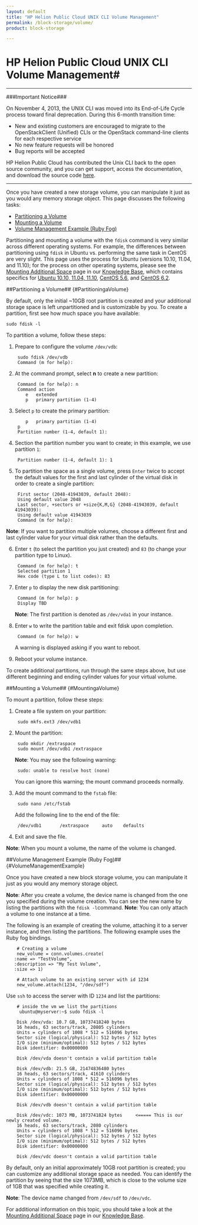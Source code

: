 ```yaml
---
layout: default
title: "HP Helion Public Cloud UNIX CLI Volume Management"
permalink: /block-storage/volume/
product: block-storage

---
```

# HP Helion Public Cloud UNIX CLI Volume Management#

___________________

###Important Notice###

On November 4, 2013, the UNIX CLI was moved into its End-of-Life Cycle process toward final deprecation. During this 6-month transition time:

* New and existing customers are encouraged to migrate to the OpenStackClient (Unified) CLIs or the OpenStack command-line clients for each respective service
* No new feature requests will be honored
* Bug reports will be accepted

HP Helion Public Cloud has contributed the Unix CLI back to the open source community, and you can get support, access the documentation, and download the source code [here](https://github.com/hpcloud/unix_cli).

_________________________________________

Once you have created a new storage volume, you can manipulate it just as you would any memory storage object.  This page discusses the following tasks:

* [Partitioning a Volume](#PartitioningaVolume)
* [Mounting a Volume](#MountingaVolume)
* [Volume Management Example (Ruby Fog)](#VolumeManagementExample)

<!-- what other options are there? backing up volumes, maybe? what else? -->

Partitioning and mounting a volume with the `fdisk` command is very similar across different operating systems.  For example, the differences between partitioning using `fdisk` in Ubuntu vs. performing the same task in CentOS are very slight.  This page uses the process for Ubuntu (versions 10.10, 11.04, and 11.10); for the process on other operating systems, please see the [Mounting Additional Space](https://community.hpcloud.com/article/mounting-additional-space) page in our [Knowledge Base](https://community.hpcloud.com/knowledge-base), which contains specifics for [Ubuntu 10.10, 11.04, 11.10](https://community.hpcloud.com/article/mounting-additional-space#Ubuntu), [CentOS 5.6](https://community.hpcloud.com/article/mounting-additional-space#CentOS5.6), and [CentOS 6.2](https://community.hpcloud.com/article/mounting-additional-space#CentOS6.2).

##Partitioning a Volume## {#PartitioningaVolume}

By default, only the initial ~10GB root partition is created and your additional storage space is left unpartitioned and is customizable by you.  To create a partition, first see how much space you have available:

    sudo fdisk -l

To partition a volume, follow these steps:

1. Prepare to configure the volume `/dev/vdb`:

        sudo fdisk /dev/vdb
        Command (m for help):

2. At the command prompt, select **n** to create a new partition:

        Command (m for help): n
        Command action
           e   extended
           p   primary partition (1-4)

3. Select `p` to create the primary partition:

           p   primary partition (1-4)
        p
        Partition number (1-4, default 1):

4. Section the partition number you want to create; in this example, we use partition `1`:

        Partition number (1-4, default 1): 1

5. To partition the space as a single volume, press `Enter` twice to accept the default values for the first and last cylinder of the virtual disk in order to create a single partition:

        First sector (2048-41943039, default 2048):
        Using default value 2048
        Last sector, +sectors or +size{K,M,G} (2048-41943039, default 41943039):
        Using default value 41943039
        Command (m for help):

**Note**: If you want to partition multiple volumes, choose a different first and last cylinder value for your virtual disk rather than the defaults.  

6. Enter `t` (to select the partition you just created) and `83` (to change your partition type to Linux).

        Command (m for help): t
        Selected partition 1
        Hex code (type L to list codes): 83 

7. Enter `p` to display the new disk partitioning:

        Command (m for help): p
        Display TBD

    **Note**: The first partition is denoted as `/dev/vda1` in your instance.

8. Enter `w` to write the partition table and exit fdisk upon completion.

        Command (m for help): w

    A warning is displayed asking if you want to reboot.  

9. Reboot your volume instance.

To create additional partitions, run through the same steps above, but use different beginning and ending cylinder values for your virtual volume.

##Mounting a Volume## {#MountingaVolume}

To mount a partition, follow these steps:

1. Create a file system on your partition:

        sudo mkfs.ext3 /dev/vdb1

2. Mount the partition:

        sudo mkdir /extraspace 
        sudo mount /dev/vdb1 /extraspace

    **Note**: You may see the following warning:
    
        sudo: unable to resolve host (none)

    You can ignore this warning; the mount command proceeds normally.

3. Add the mount command to the `fstab` file:

        sudo nano /etc/fstab

    Add the following line to the end of the file:

        /dev/vdb1       /extraspace     auto    defaults

5. Exit and save the file.

**Note**: When you mount a volume, the name of the volume is changed.

##Volume Management Example (Ruby Fog)## {#VolumeManagementExample}

Once you have created a new block storage volume, you can manipulate it just as you would any memory storage object. 

**Note**: After you create a volume, the device name is changed from the one you specified during the volume creation.  You can see the new name by listing the partitions with the `fdisk -l`command. 
**Note**: You can only attach a volume to one instance at a time.

The following is an example of creating the volume, attaching it to a server instance, and then listing the partitions. The following example uses the Ruby fog bindings.

        # Creating a volume
        new_volume = conn.volumes.create(
       :name => "TestVolume",
       :description => "My Test Volume",
       :size => 1)

        # Attach volume to an existing server with id 1234
        new_volume.attach(1234, "/dev/sdf")

Use `ssh` to access the server with ID `1234` and list the partitions:

<!-- language: bsh -->

        # inside the vm we list the partitions
         ubuntu@myserver:~$ sudo fdisk -l

        Disk /dev/vda: 10.7 GB, 10737418240 bytes
        16 heads, 63 sectors/track, 20805 cylinders
        Units = cylinders of 1008 * 512 = 516096 bytes
        Sector size (logical/physical): 512 bytes / 512 bytes
        I/O size (minimum/optimal): 512 bytes / 512 bytes
        Disk identifier: 0x00000000

        Disk /dev/vda doesn't contain a valid partition table

        Disk /dev/vdb: 21.5 GB, 21474836480 bytes
        16 heads, 63 sectors/track, 41610 cylinders
        Units = cylinders of 1008 * 512 = 516096 bytes
        Sector size (logical/physical): 512 bytes / 512 bytes
        I/O size (minimum/optimal): 512 bytes / 512 bytes
        Disk identifier: 0x00000000

        Disk /dev/vdb doesn't contain a valid partition table

        Disk /dev/vdc: 1073 MB, 1073741824 bytes     <===== This is our newly created volume. 
        16 heads, 63 sectors/track, 2080 cylinders
        Units = cylinders of 1008 * 512 = 516096 bytes
        Sector size (logical/physical): 512 bytes / 512 bytes
        I/O size (minimum/optimal): 512 bytes / 512 bytes
        Disk identifier: 0x00000000

        Disk /dev/vdc doesn't contain a valid partition table

By default, only an initial approximately 10GB root partition is created; you can customize any additional storage space as needed. You can identify the partition by seeing that the size 1073MB, which is close to the volume size of 1GB that was specified while creating it. 

**Note**: The device name changed from `/dev/sdf` to `/dev/vdc`.

For additional information on this topic, you should take a look at the [Mounting Additional Space](https://community.hpcloud.com/article/mounting-additional-space) page in our [Knowledge Base](https://community.hpcloud.com/knowledge-base).
